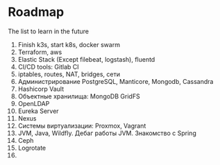 # Roadmap
The list to learn in the future
1. Finish k3s, start k8s, docker swarm
2. Terraform, aws
3. Elastic Stack (Except filebeat, logstash), fluentd
4. CI/CD tools: Gitlab CI
5. iptables, routes, NAT, bridges, сети
6. Администрирование PostgreSQL, Manticore, Mongodb, Cassandra
7. Hashicorp Vault
8. Объектные хранилища: MongoDB GridFS
9. OpenLDAP
10. Eureka Server
11. Nexus
12. Системы виртуализации: Proxmox, Vagrant
13. JVM, Java, Wildfly. Дебаг работы JVM. Знакомство с Spring
14. Ceph
15. Logrotate
16. 
